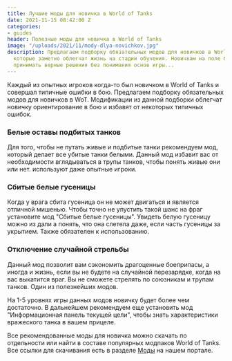 ```yaml
---
title: Лучшие моды для новичка в World of Tanks
date: 2021-11-15 08:42:00 Z
categories:
- guides
header: Полезные моды для новичка в World of Tanks
image: "/uploads/2021/11/mody-dlya-novichkov.jpg"
description: Предлагаем подборку обязательных модов для новичков в World of Tanks,
  которые заметно облегчат жизнь на стадии обучения. Новичкам на поле боя всегда нелегко
  принимать верные решения без понимания основ игры...
---
```


Каждый из опытных игроков когда-то был новичком в World of Tanks и совершал типичные ошибки в бою. Предлагаем подборку обязательных модов для новичков в WoT. Модификации из данной подборки облегчат новичку ориентирование в бою и избавят от некоторых типичных ошибок. 

### Белые оставы подбитых танков

Для того, чтобы не путать живые и подбитые танки рекомендуем мод, который делает все убитые танки белыми. Данный мод избавит вас от необходимости вглядываться в трупы танков, чтобы понять живые они или нет. используют даже опытные игроки.

### Сбитые белые гусеницы

Когда у врага сбита гусеница он не может двигаться и является отличной мишенью. Чтобы точно не упустить такой шанс на фраг установите мод "Сбитые белые гусеницы". Увидеть белую гусеницу можно из дали а понять, что она слетела даже, если часть гусеницы за укрытием. Также обязателен к использованию.

### Отключение случайной стрельбы

Данный мод позволит вам сэкономить драгоценные боеприпасы, а иногда и жизнь, если вы не будете на случайной перезарядке, когда на вас выкатится враг. Вы не сможете стрелять по союзникам и трупам танков. Один из полезнейших модов.

На 1-5 уровнях игры данных модов новичку будет более чем достаточно. В дальнейшем рекомендуем еще установить мод "Информационная панель текущей цели", чтобы знать характеристики вражеского танка в вашем прицеле.

Все рекомендованные моды для новичка можно скачать по отдельности или найти в составе популярных модпаков World of Tanks. Все ссылки для скачивания есть в разделе [Моды](https://worldoftanks.tk/mods) на нашем портале. 